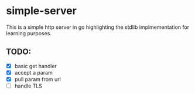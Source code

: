 # simple-server

This is a simple http server in go highlighting the stdlib implmementation for
learning purposes.

## TODO:
- [x] basic get handler
- [x] accept a param
- [x] pull param from url
- [ ] handle TLS
